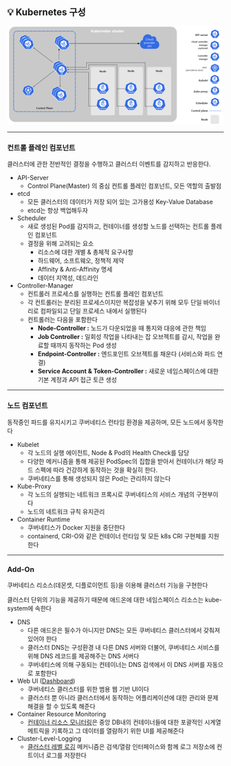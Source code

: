 ## 💡 **Kubernetes 구성**

![img](https://raw.githubusercontent.com/spacedustz/Obsidian-Image-Server/main/img/Kubernetes.png)

------

### **컨트롤 플레인 컴포넌트**

클러스터에 관한 전반적인 결정을 수행하고 클러스터 이벤트를 감지하고 반응한다.

- API-Server
  - Control Plane(Master) 의 중심 컨트롤 플레인 컴포넌트, 모든 역할의 출발점
- etcd
  - 모든 클러스터의 데이터가 저장 되어 있는 고가용성 Key-Value Database
  - etcd는 항상 백업해두자
- Scheduler
  - 새로 생성된 Pod를 감지하고, 컨테이너를 생성할 노드를 선택하는 컨트롤 플레인 컴포넌트
  - 결정을 위해 고려되는 요소
    - 리소스에 대한 개별 & 총체적 요구사항
    - 하드웨어, 소프트웨오, 정책적 제약
    - Affinity & Anti-Affinity 명세
    - 데이터 지역성, 데드라인
- Controller-Manager
  - 컨트롤러 프로세스를 실행하는 컨트롤 플레인 컴포넌트
  - 각 컨트롤러는 분리된 프로세스이지만 복잡성을 낯추기 위해 모두 단일 바이너리로 컴파일되고
    단일 프로세스 내에서 실행된다
  - 컨트롤러는 다음을 포함한다
    - **Node-Controller :** 노드가 다운되었을 때 통지와 대응에 관한 책임
    - **Job Controller :** 일회성 작업을 나타내는 잡 오브젝트를 감시, 작업을 완료할 때까지 동작하는 Pod 생성
    - **Endpoint-Controller :** 엔드포인트 오브젝트를 채운다 (서비스와 파드 연결)
    - **Service Account & Token-Controller :** 새로운 네임스페이스에 대한 기본 계정과 API 접근 토큰 생성

------

### **노드 컴포넌트**

동작중인 파드를 유지시키고 쿠버네티스 런타임 환경을 제공하며, 모든 노드에서 동작한다

- Kubelet
  - 각 노드의 실행 에이전트, Node & Pod의 Health Check를 담당
  - 다양한 메커니즘을 통해 제공된 PodSpec의 집합을 받아서 컨테이너가 해당 파드 스펙에 따라
    건강하게 동작하는 것을 확실히 한다.
  - 쿠버네티스를 통해 생성되지 않은 Pod는 관리하지 않는다
- Kube-Proxy
  - 각 노드의 실행되는 네트워크 프록시로 쿠버네티스의 서비스 개념의 구현부이다
  - 노드의 네트워크 규칙 유지관리
- Container Runtime
  - 쿠버네티스가 Docker 지원을 중단한다
  - containerd, CRI-O와 같은 컨테이너 런타임 및 모든 k8s CRI 구현체를 지원한다

------

### **Add-On**

쿠버네티스 리소스(데몬셋, 디플로이먼트 등)을 이용해 클러스터 기능을 구현한다

클러스터 단위의 기능을 제공하기 때문에 애드온에 대한 네임스페이스 리소스는 kube-system에 속한다

- DNS
  - 다른 애드온은 필수가 아니지만 DNS는 모든 쿠버네티스 클러스터에서 갖춰져 있어야 한다
  - 클러스터 DNS는 구성환경 내 다른 DNS 서버와 더불어, 쿠버네티스 서비스를 위해 DNS 레코드를 제공해주는 DNS 서버다
  - 쿠버네티스에 의해 구동되는 컨테이너는 DNS 검색에서 이 DNS 서버를 자동으로 포함한다
- Web UI ([Dashboard](https://kubernetes.io/ko/docs/tasks/access-application-cluster/web-ui-dashboard/))
  - 쿠버네티스 클러스터를 위한 범용 웹 기반 UI이다
  - 클러스터 뿐 아니라 클러스터에서 동작하는 어플리케이션에 대한 관리와 문제 해결을 할 수 있도록 해준다
- Container Resource Monitoring
  - [컨테이너 리소스 모니터링](https://kubernetes.io/ko/docs/tasks/debug/debug-cluster/resource-usage-monitoring/)은 중앙 DB내의 컨테이너들에 대한 포괄적인 시계열 메트릭을 기록하고
    그 데이터를 열람하기 위한 UI를 제공해준다
- Cluster-Level-Logging
  - [클러스터 레벨 로깅](https://kubernetes.io/ko/docs/concepts/cluster-administration/logging/) 메커니즘은 검색/열람 인터페이스와 함께 로그 저장소에 컨트이너 로그를 저장한다